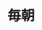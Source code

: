 ---
title: 毎朝
description: 每天早晨
kana: まいあさ
pronunciation: maiasa
tone: ①⓪
type: 名词
pubDate: 2024-08-19 00:00:04
lessonIndex: 4
---